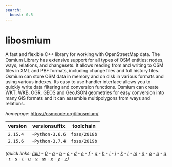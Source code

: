 ```yaml
---
search:
  boost: 0.5
---
```

# libosmium

A fast and flexible C++ library for working with OpenStreetMap data.  The Osmium Library has extensive support for all types of OSM entities:  nodes, ways, relations, and changesets.  It allows reading from and writing to OSM files in XML and PBF formats, including change files and full history files.  Osmium can store OSM data in memory and on disk in various formats and using various indexes.  Its easy to use handler interface allows you to quickly write data filtering and conversion functions.  Osmium can create WKT, WKB, OGR, GEOS and GeoJSON geometries for easy conversion into many GIS formats  and it can assemble multipolygons from ways and relations.

*homepage*: <https://osmcode.org/libosmium/>

version | versionsuffix | toolchain
--------|---------------|----------
``2.15.4`` | ``-Python-3.6.6`` | ``foss/2018b``
``2.15.6`` | ``-Python-3.7.4`` | ``foss/2019b``


*(quick links: [(all)](../index.md) - [0](../0/index.md) - [a](../a/index.md) - [b](../b/index.md) - [c](../c/index.md) - [d](../d/index.md) - [e](../e/index.md) - [f](../f/index.md) - [g](../g/index.md) - [h](../h/index.md) - [i](../i/index.md) - [j](../j/index.md) - [k](../k/index.md) - [l](../l/index.md) - [m](../m/index.md) - [n](../n/index.md) - [o](../o/index.md) - [p](../p/index.md) - [q](../q/index.md) - [r](../r/index.md) - [s](../s/index.md) - [t](../t/index.md) - [u](../u/index.md) - [v](../v/index.md) - [w](../w/index.md) - [x](../x/index.md) - [y](../y/index.md) - [z](../z/index.md))*

